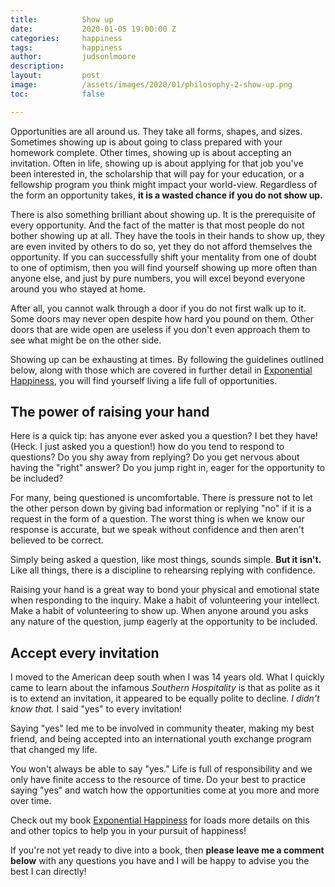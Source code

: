 ```yaml
---
title:			Show up
date:			2020-01-05 19:00:00 Z
categories:		happiness
tags:			happiness
author:			judsonlmoore
description:	
layout:			post
image:			/assets/images/2020/01/philosophy-2-show-up.png
toc:			false

---
```


Opportunities are all around us. They take all forms, shapes, and sizes. Sometimes showing up is about going to class prepared with your homework complete. Other times, showing up is about accepting an invitation. Often in life, showing up is about applying for that job you've been interested in, the scholarship that will pay for your education, or a fellowship program you think might impact your world-view. Regardless of the form an opportunity takes, **it is a wasted chance if you do not show up.**

There is also something brilliant about showing up. It is the prerequisite of every opportunity. And the fact of the matter is that most people do not bother showing up at all. They have the tools in their hands to show up, they are even invited by others to do so, yet they do not afford themselves the opportunity. If you can successfully shift your mentality from one of doubt to one of optimism, then you will find yourself showing up more often than anyone else, and just by pure numbers, you will excel beyond everyone around you who stayed at home.

After all, you cannot walk through a door if you do not first walk up to it. Some doors may never open despite how hard you pound on them. Other doors that are wide open are useless if you don't even approach them to see what might be on the other side. 

Showing up can be exhausting at times. By following the guidelines outlined below, along with those which are covered in further detail in [Exponential Happiness](/book/), you will find yourself living a life full of opportunities. 

## The power of raising your hand

Here is a quick tip: has anyone ever asked you a question? I bet they have! (Heck. I just asked you a question!) how do you tend to respond to questions? Do you shy away from replying? Do you get nervous about having the "right" answer? Do you jump right in, eager for the opportunity to be included?

For many, being questioned is uncomfortable. There is pressure not to let the other person down by giving bad information or replying "no" if it is a request in the form of a question. The worst thing is when we know our response is accurate, but we speak without confidence and then aren't believed to be correct.

Simply being asked a question, like most things, sounds simple. **But it isn't.** Like all things, there is a discipline to rehearsing replying with confidence. 

Raising your hand is a great way to bond your physical and emotional state when responding to the inquiry. Make a habit of volunteering your intellect. Make a habit of volunteering to show up. When anyone around you asks any nature of the question, jump eagerly at the opportunity to be included. 

## Accept every invitation 

I moved to the American deep south when I was 14 years old. What I quickly came to learn about the infamous *Southern Hospitality* is that as polite as it is to extend an invitation, it appeared to be equally polite to decline. *I didn't know that.* I said "yes" to every invitation! 

Saying "yes" led me to be involved in community theater, making my best friend, and being accepted into an international youth exchange program that changed my life.

You won't always be able to say "yes." Life is full of responsibility and we only have finite access to the resource of time. Do your best to practice saying "yes" and watch how the opportunities come at you more and more over time. 

Check out my book [Exponential Happiness](/book/) for loads more details on this and other topics to help you in your pursuit of happiness! 

If you're not yet ready to dive into a book, then **please leave me a comment below** with any questions you have and I will be happy to advise you the best I can directly! 